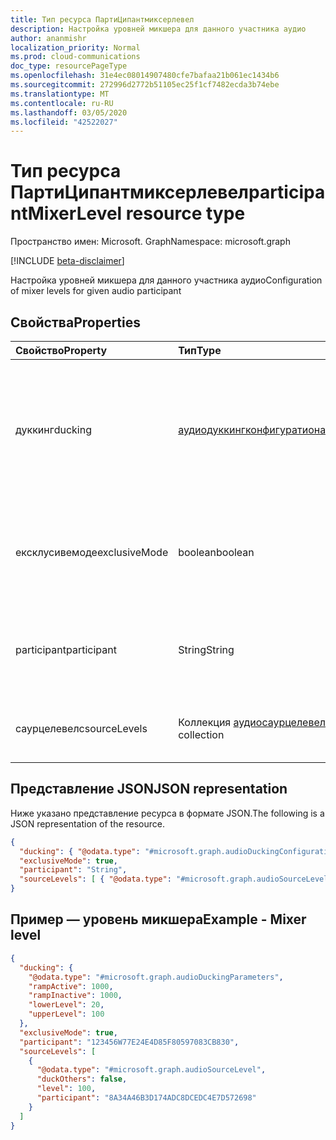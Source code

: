 ```yaml
---
title: Тип ресурса ПартиЦипантмиксерлевел
description: Настройка уровней микшера для данного участника аудио
author: ananmishr
localization_priority: Normal
ms.prod: cloud-communications
doc_type: resourcePageType
ms.openlocfilehash: 31e4ec08014907480cfe7bafaa21b061ec1434b6
ms.sourcegitcommit: 272996d2772b51105ec25f1cf7482ecda3b74ebe
ms.translationtype: MT
ms.contentlocale: ru-RU
ms.lasthandoff: 03/05/2020
ms.locfileid: "42522027"
---
```

# <a name="participantmixerlevel-resource-type"></a><span data-ttu-id="4b123-103">Тип ресурса ПартиЦипантмиксерлевел</span><span class="sxs-lookup"><span data-stu-id="4b123-103">participantMixerLevel resource type</span></span>

<span data-ttu-id="4b123-104">Пространство имен: Microsoft. Graph</span><span class="sxs-lookup"><span data-stu-id="4b123-104">Namespace: microsoft.graph</span></span>

[!INCLUDE [beta-disclaimer](../../includes/beta-disclaimer.md)]

<span data-ttu-id="4b123-105">Настройка уровней микшера для данного участника аудио</span><span class="sxs-lookup"><span data-stu-id="4b123-105">Configuration of mixer levels for given audio participant</span></span>

## <a name="properties"></a><span data-ttu-id="4b123-106">Свойства</span><span class="sxs-lookup"><span data-stu-id="4b123-106">Properties</span></span>

| <span data-ttu-id="4b123-107">Свойство</span><span class="sxs-lookup"><span data-stu-id="4b123-107">Property</span></span>               | <span data-ttu-id="4b123-108">Тип</span><span class="sxs-lookup"><span data-stu-id="4b123-108">Type</span></span>                                                      | <span data-ttu-id="4b123-109">Описание</span><span class="sxs-lookup"><span data-stu-id="4b123-109">Description</span></span>                                                                                         |
| :--------------------- | :-------------------------------------------------------- | :---------------------------------------------------------------------------------------------------|
| <span data-ttu-id="4b123-110">дуккинг</span><span class="sxs-lookup"><span data-stu-id="4b123-110">ducking</span></span>                | [<span data-ttu-id="4b123-111">аудиодуккингконфигуратион</span><span class="sxs-lookup"><span data-stu-id="4b123-111">audioDuckingConfiguration</span></span>](audioduckingconfiguration.md) | <span data-ttu-id="4b123-112">Конфигурация дуккинг (фасинг in и out) других источников для этого партипант настраиваемого набора.</span><span class="sxs-lookup"><span data-stu-id="4b123-112">Configuration of ducking (phasing in and out) of other sources for this partipant custom mix.</span></span>       |
| <span data-ttu-id="4b123-113">ексклусивемоде</span><span class="sxs-lookup"><span data-stu-id="4b123-113">exclusiveMode</span></span>          | <span data-ttu-id="4b123-114">boolean</span><span class="sxs-lookup"><span data-stu-id="4b123-114">boolean</span></span>                                                   | <span data-ttu-id="4b123-115">Следует ли удалять источники без явного исходного уровня из набора.</span><span class="sxs-lookup"><span data-stu-id="4b123-115">Whether sources without explicit source level should be removed from the mix.</span></span>                       |
| <span data-ttu-id="4b123-116">participant</span><span class="sxs-lookup"><span data-stu-id="4b123-116">participant</span></span>            | <span data-ttu-id="4b123-117">String</span><span class="sxs-lookup"><span data-stu-id="4b123-117">String</span></span>                                                    | <span data-ttu-id="4b123-118">Участник, для которого настраивается микшер.</span><span class="sxs-lookup"><span data-stu-id="4b123-118">The participant for whom the mixer is being configured.</span></span>                                             |
| <span data-ttu-id="4b123-119">саурцелевелс</span><span class="sxs-lookup"><span data-stu-id="4b123-119">sourceLevels</span></span>           | <span data-ttu-id="4b123-120">Коллекция [аудиосаурцелевел](audiosourcelevel.md)</span><span class="sxs-lookup"><span data-stu-id="4b123-120">[audioSourceLevel](audiosourcelevel.md) collection</span></span>        | <span data-ttu-id="4b123-121">Настройка уровня для других источников.</span><span class="sxs-lookup"><span data-stu-id="4b123-121">Level configuration for other sources.</span></span>                                                              |

## <a name="json-representation"></a><span data-ttu-id="4b123-122">Представление JSON</span><span class="sxs-lookup"><span data-stu-id="4b123-122">JSON representation</span></span>

<span data-ttu-id="4b123-123">Ниже указано представление ресурса в формате JSON.</span><span class="sxs-lookup"><span data-stu-id="4b123-123">The following is a JSON representation of the resource.</span></span>

<!-- {
  "blockType": "resource",
  "optionalProperties": [

  ],
  "@odata.type": "microsoft.graph.participantMixerLevel"
}-->
```json
{
  "ducking": { "@odata.type": "#microsoft.graph.audioDuckingConfiguration" },
  "exclusiveMode": true,
  "participant": "String",
  "sourceLevels": [ { "@odata.type": "#microsoft.graph.audioSourceLevel" } ]
}
```

## <a name="example---mixer-level"></a><span data-ttu-id="4b123-124">Пример — уровень микшера</span><span class="sxs-lookup"><span data-stu-id="4b123-124">Example - Mixer level</span></span>

<!-- {
  "blockType": "example",
  "@odata.type": "microsoft.graph.participantMixerLevel"
}-->
```json
{
  "ducking": {
    "@odata.type": "#microsoft.graph.audioDuckingParameters",
    "rampActive": 1000,
    "rampInactive": 1000,
    "lowerLevel": 20,
    "upperLevel": 100
  },
  "exclusiveMode": true,
  "participant": "123456W77E24E4D85F80597083CB830",
  "sourceLevels": [
    {
      "@odata.type": "#microsoft.graph.audioSourceLevel",
      "duckOthers": false,
      "level": 100,
      "participant": "8A34A46B3D174ADC8DCEDC4E7D572698"
    }
  ]
}
```

<!-- uuid: 8fcb5dbc-d5aa-4681-8e31-b001d5168d79
2015-10-25 14:57:30 UTC -->
<!--
{
  "type": "#page.annotation",
  "description": "participantMixerLevel resource",
  "keywords": "",
  "section": "documentation",
  "tocPath": "",
  "suppressions": []
}
-->
